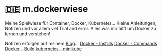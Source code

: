 # 🇩🇪 m.dockerwiese

Meine Spielwiese für Container, Docker, Kubernetes... Kleine Anleitungen, Notizen und vor allem viel Trial and error. Alles was mir hilft um Docker zu lernen und verstehen!

Notizen erfolgen auf meinem [Blog](https://heister.be/)...
[Docker - Installs](https://heister.be/m.notes/index.php?article=65)
[Docker - Commands](https://heister.be/m.notes/index.php?article=80)
[Docker - Build](https://heister.be/m.notes/index.php?article=79)
[kubernetes - minikube](https://heister.be/m.notes/index.php?article=81)
